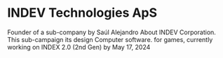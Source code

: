# INDEV Technologies ApS

Founder of a sub-company by Saúl Alejandro About INDEV Corporation. This sub-campaign its design Computer software. for games, currently working on INDEX 2.0 (2nd Gen) by May 17, 2024
